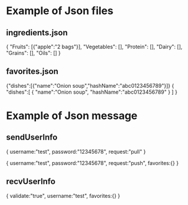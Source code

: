 # Example of Json files
## ingredients.json
{
    "Fruits": [{"apple":"2 bags"}],
    "Vegetables": [],
    "Protein": [],
    "Dairy": [],
    "Grains": [],
    "Oils": []
}

## favorites.json
{"dishes":[{"name":"Onion soup","hashName":"abc0123456789"}]}
{
  "dishes":[
    {
        "name":"Onion soup",
        "hashName":"abc0123456789"
    }
  ]
}

# Example of Json message
## sendUserInfo
{
    username:"test",
    password:"12345678",
    request:"pull"
}

{
    username:"test",
    password:"12345678",
    request:"push",
    favorites:{}
}


## recvUserInfo
{
    validate:"true",
    username:"test",
    favorites:{}
}